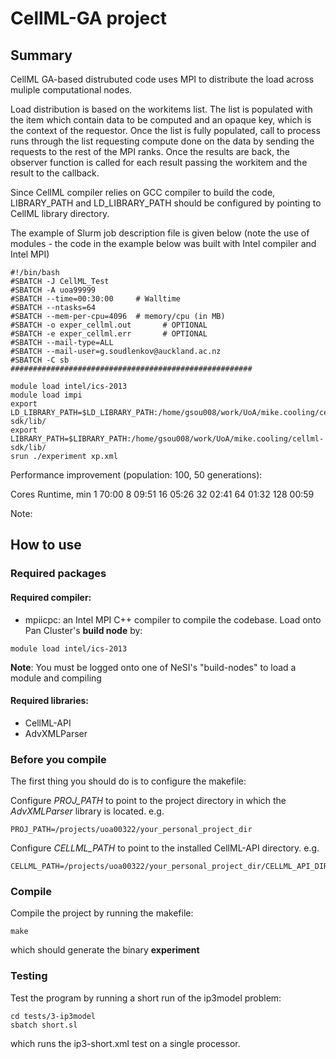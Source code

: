 # CellML-GA project

## Summary
CellML GA-based distrubuted code uses MPI to distribute the load across muliple computational nodes.

Load distribution is based on the workitems list. The list is populated with the item which contain
data to be computed and an opaque key, which is the context of the requestor. Once the list is fully
populated, call to process runs through the list requesting compute done on the data by sending the 
requests to the rest of the MPI ranks. Once the results are back, the observer function is called for
each result passing the workitem and the result to the callback.

Since CellML compiler relies on GCC compiler to build the code, LIBRARY_PATH and LD_LIBRARY_PATH 
should be configured by pointing to CellML library directory.

The example of Slurm job description file is given below (note the use of modules - the code in
the example below was built with Intel compiler and Intel MPI)


```
#!/bin/bash
#SBATCH -J CellML_Test
#SBATCH -A uoa99999
#SBATCH --time=00:30:00     # Walltime
#SBATCH --ntasks=64
#SBATCH --mem-per-cpu=4096  # memory/cpu (in MB)
#SBATCH -o exper_cellml.out       # OPTIONAL
#SBATCH -e exper_cellml.err       # OPTIONAL
#SBATCH --mail-type=ALL
#SBATCH --mail-user=g.soudlenkov@auckland.ac.nz
#SBATCH -C sb
######################################################

module load intel/ics-2013
module load impi
export LD_LIBRARY_PATH=$LD_LIBRARY_PATH:/home/gsou008/work/UoA/mike.cooling/cellml-sdk/lib/
export LIBRARY_PATH=$LIBRARY_PATH:/home/gsou008/work/UoA/mike.cooling/cellml-sdk/lib/
srun ./experiment xp.xml
```

Performance improvement (population: 100, 50 generations):

Cores  Runtime, min
1       70:00
8       09:51
16      05:26
32      02:41
64      01:32
128	00:59

Note:

## How to use
### Required packages
#### Required compiler:
* mpiicpc: an Intel MPI C++ compiler to compile the codebase. Load onto Pan Cluster's **build node** by:
```
module load intel/ics-2013
``` 

**Note**: You must be logged onto one of NeSI's "build-nodes" to load a module and compiling

#### Required libraries:
* CellML-API
* AdvXMLParser

### Before you compile
The first thing you should do is to configure the makefile:

Configure *PROJ_PATH* to point to the project directory in which the *AdvXMLParser* library is located.
e.g.
```
PROJ_PATH=/projects/uoa00322/your_personal_project_dir
```

Configure *CELLML_PATH* to point to the installed CellML-API directory.
e.g.
```
CELLML_PATH=/projects/uoa00322/your_personal_project_dir/CELLML_API_DIRECTORY
```

### Compile
Compile the project by running the makefile:
```
make
```
which should generate the binary **experiment**

### Testing
Test the program by running a short run of the ip3model problem:

```
cd tests/3-ip3model
sbatch short.sl
```

which runs the ip3-short.xml test on a single processor.
